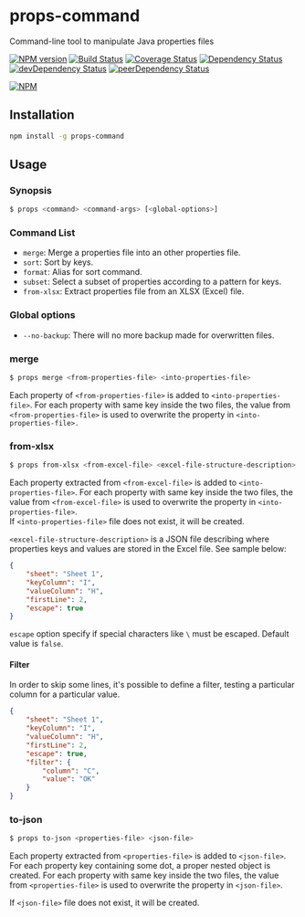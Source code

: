 # props-command
Command-line tool to manipulate Java properties files

[![NPM version][npm-image]][npm-url]
[![Build Status](https://travis-ci.org/slemarchand/props-command.svg?branch=master)](https://travis-ci.org/slemarchand/props-command)
[![Coverage Status](https://coveralls.io/repos/github/slemarchand/props-command/badge.svg?branch=master)](https://coveralls.io/github/slemarchand/props-command?branch=master)
[![Dependency Status][david-image]][david-url] 
[![devDependency Status][david-dev-image]][david-dev-url] 
[![peerDependency Status][david-peer-image]][david-peer-url]  

[![NPM][nodei-image]][nodei-url]

## Installation

```bash
npm install -g props-command
```

## Usage

### Synopsis

```bash
$ props <command> <command-args> [<global-options>]
``` 

### Command List

* `merge`: Merge a properties file into an other properties file.  
* `sort`: Sort by keys.  
* `format`: Alias for sort command.  
* `subset`: Select a subset of properties according to a pattern for keys.  
* `from-xlsx`: Extract properties file from an XLSX (Excel) file.  

### Global options

* `--no-backup`: There will no more backup made for overwritten files.

### merge

```bash
$ props merge <from-properties-file> <into-properties-file>
```                   
                                                                            
Each property of `<from-properties-file>` is added to `<into-properties-file>`. For each property with same key inside the two files, the value from `<from-properties-file>` is used to overwrite the property in `<into-properties-file>.`                                                                        

### from-xlsx

```bash
$ props from-xlsx <from-excel-file> <excel-file-structure-description> <into-properties-file>
```                                                             
                                                                            
Each property extracted from `<from-excel-file>` is added to `<into-properties-file>`. For each property with same key inside the two files, the value from `<from-excel-file>` is used to overwrite the property in `<into-properties-file>`.                                                                        
If `<into-properties-file>` file does not exist, it will be created.            
                                                                            
`<excel-file-structure-description>` is a JSON file describing where properties keys and values are stored in the Excel file. See sample below:               
                                                                            
```json
{
	"sheet": "Sheet 1",
	"keyColumn": "I",
	"valueColumn": "H",
	"firstLine": 2,
	"escape": true
}
 ```
`escape` option specify if special characters like `\` must be escaped. Default value is `false`.

#### Filter

In order to skip some lines, it's possible to define a filter, testing a particular column for a particular value.

```json
{
	"sheet": "Sheet 1",
	"keyColumn": "I",
	"valueColumn": "H",
	"firstLine": 2,
	"escape": true,
	"filter": {
		"column": "C",
		"value": "OK"
	}
}
 ```

### to-json

```bash
$ props to-json <properties-file> <json-file>
```                   
          	                                                                      
Each property extracted from `<properties-file>` is added to `<json-file>`. For each property key containing some dot, a proper nested object is created. For each property with same key inside the two files, the value from `<properties-file>` is used to overwrite the property in `<json-file>`.

If `<json-file>` file does not exist, it will be created.

[npm-url]: https://www.npmjs.com/package/props-command
[npm-image]: https://img.shields.io/npm/v/props-command.svg

[david-url]: https://david-dm.org/slemarchand/props-command
[david-image]: https://img.shields.io/david/slemarchand/props-command.svg
[david-dev-url]: https://david-dm.org/slemarchand/props-command#info=devDependencies
[david-dev-image]: https://david-dm.org/slemarchand/props-command/dev-status.svg
[david-peer-url]: https://david-dm.org/slemarchand/props-command#info=peerDependencies
[david-peer-image]: https://david-dm.org/slemarchand/props-command/peer-status.svg

[nodei-image]: https://nodei.co/npm/props-command.png
[nodei-url]: https://www.npmjs.com/package/props-command
